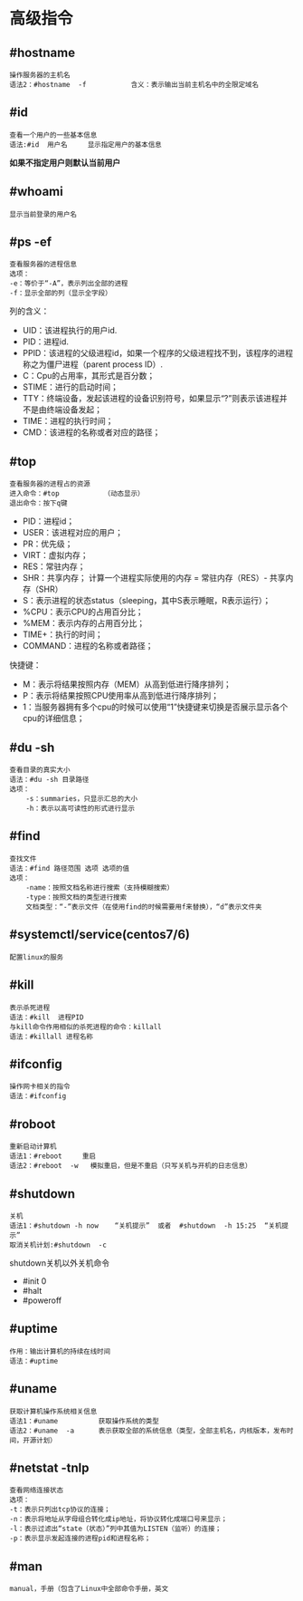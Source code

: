 高级指令
=

#hostname
-
    操作服务器的主机名
    语法2：#hostname  -f			含义：表示输出当前主机名中的全限定域名

#id
-
    查看一个用户的一些基本信息
    语法:#id  用户名		显示指定用户的基本信息
**如果不指定用户则默认当前用户**

#whoami
-
    显示当前登录的用户名

#ps -ef
-
    查看服务器的进程信息
    选项：
	-e：等价于“-A”，表示列出全部的进程
	-f：显示全部的列（显示全字段）
列的含义：
* UID：该进程执行的用户id.
* PID：进程id.
* PPID：该进程的父级进程id，如果一个程序的父级进程找不到，该程序的进程称之为僵尸进程（parent process ID）.
* C：Cpu的占用率，其形式是百分数；
* STIME：进行的启动时间；
* TTY：终端设备，发起该进程的设备识别符号，如果显示“?”则表示该进程并不是由终端设备发起；
* TIME：进程的执行时间；
* CMD：该进程的名称或者对应的路径；


#top
-
    查看服务器的进程占的资源
    进入命令：#top			（动态显示）
	退出命令：按下q键

* PID：进程id；
* USER：该进程对应的用户；
* PR：优先级；
* VIRT：虚拟内存；
* RES：常驻内存；
* SHR：共享内存；
	计算一个进程实际使用的内存 = 常驻内存（RES）- 共享内存（SHR）
* S：表示进程的状态status（sleeping，其中S表示睡眠，R表示运行）；
* %CPU：表示CPU的占用百分比；
* %MEM：表示内存的占用百分比；
* TIME+：执行的时间；
* COMMAND：进程的名称或者路径；

快捷键：  
* M：表示将结果按照内存（MEM）从高到低进行降序排列；
* P：表示将结果按照CPU使用率从高到低进行降序排列；
* 1：当服务器拥有多个cpu的时候可以使用“1”快捷键来切换是否展示显示各个cpu的详细信息；

#du -sh
-
    查看目录的真实大小
    语法：#du -sh 目录路径
    选项：
	    -s：summaries，只显示汇总的大小
	    -h：表示以高可读性的形式进行显示

#find
-
    查找文件
    语法：#find 路径范围 选项 选项的值
    选项：
	    -name：按照文档名称进行搜索（支持模糊搜索）
	    -type：按照文档的类型进行搜索
		文档类型：“-”表示文件（在使用find的时候需要用f来替换），“d”表示文件夹

#systemctl/service(centos7/6)
-
    配置linux的服务
    

#kill
-
    表示杀死进程
    语法：#kill  进程PID
    与kill命令作用相似的杀死进程的命令：killall
    语法：#killall 进程名称


#ifconfig
-
    操作网卡相关的指令
    语法：#ifconfig

#roboot
-
    重新启动计算机
    语法1：#reboot		重启
    语法2：#reboot  -w   模拟重启，但是不重启（只写关机与开机的日志信息）

#shutdown
-
    关机
    语法1：#shutdown -h now	“关机提示”  或者  #shutdown  -h 15:25  “关机提示”
    取消关机计划:#shutdown  -c

shutdown关机以外关机命令
* #init 0
* #halt
* #poweroff


#uptime
-
    作用：输出计算机的持续在线时间
    语法：#uptime

#uname
-
    获取计算机操作系统相关信息
    语法1：#uname			获取操作系统的类型
    语法2：#uname  -a		表示获取全部的系统信息（类型，全部主机名，内核版本，发布时间，开源计划）

#netstat -tnlp
-
    查看网络连接状态
    选项：
	-t：表示只列出tcp协议的连接；
	-n：表示将地址从字母组合转化成ip地址，将协议转化成端口号来显示；
	-l：表示过滤出“state（状态）”列中其值为LISTEN（监听）的连接；
	-p：表示显示发起连接的进程pid和进程名称；


#man
-
    manual，手册（包含了Linux中全部命令手册，英文





































